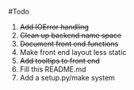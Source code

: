 #Todo

1. ~~Add IOError handling~~
1. ~~Clean up backend name space~~
1. ~~Document front end functions~~
1. Make front end layout less static
1. ~~Add tooltips to front end~~
1. Fill this README.md
1. Add a setup.py/make system
